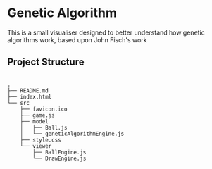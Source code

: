# Genetic Algorithm

This is a small visualiser designed to better understand how genetic algorithms work, based upon John Fisch's work


## Project Structure

```

.
├── README.md
├── index.html
└── src
    ├── favicon.ico
    ├── game.js
    ├── model
    │   ├── Ball.js
    │   └── geneticAlgorithmEngine.js
    ├── style.css
    └── viewer
        ├── BallEngine.js
        └── DrawEngine.js

```

